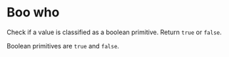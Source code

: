 # Boo who
Check if a value is classified as a boolean primitive. Return ```true``` or ```false```.

Boolean primitives are ```true``` and ```false```.

